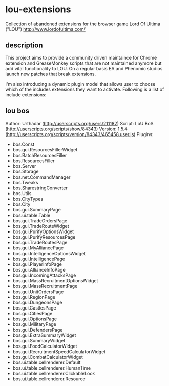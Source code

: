 lou-extensions
==============

Collection of abandoned extensions for the browser game Lord Of Ultima ("LOU")
http://www.lordofultima.com/


description
-----------
This project aims to provide a community driven maintaince for Chrome extension and GreaseMonkey scripts that are not maintained anymore but add vital functionality to LOU. On a regular basis EA and Phenomic studios launch new patches that break extensions.

I'm also introducing a dynamic plugin model that allows user to choose which of the includes extensions they want to activate. Following is a list of include extensions:

lou bos
-------
Author: Urthadar (http://userscripts.org/users/211182)
Script: LoU BoS (http://userscripts.org/scripts/show/84343)
Version: 1.5.4 (http://userscripts.org/scripts/version/84343/465458.user.js)
Plugins:
* bos.Const
* bos.gui.ResourcesFillerWidget
* bos.BatchResourcesFiller
* bos.ResourcesFiller
* bos.Server
* bos.Storage
* bos.net.CommandManager
* bos.Tweaks
* bos.SharestringConverter
* bos.Utils
* bos.CityTypes
* bos.City
* bos.gui.SummaryPage
* bos.ui.table.Table
* bos.gui.TradeOrdersPage
* bos.gui.TradeRouteWidget
* bos.gui.PurifyOptionsWidget
* bos.gui.PurifyResourcesPage
* bos.gui.TradeRoutesPage
* bos.gui.MyAlliancePage
* bos.gui.IntelligenceOptionsWidget
* bos.gui.IntelligencePage
* bos.gui.PlayerInfoPage
* bos.gui.AllianceInfoPage
* bos.gui.IncomingAttacksPage
* bos.gui.MassRecruitmentOptionsWidget
* bos.gui.MassRecruitmentPage
* bos.gui.UnitOrdersPage
* bos.gui.RegionPage
* bos.gui.DungeonsPage
* bos.gui.CastlesPage
* bos.gui.CitiesPage
* bos.gui.OptionsPage
* bos.gui.MilitaryPage
* bos.gui.DefendersPage
* bos.gui.ExtraSummaryWidget
* bos.gui.SummaryWidget
* bos.gui.FoodCalculatorWidget
* bos.gui.RecruitmentSpeedCalculatorWidget
* bos.gui.CombatCalculatorWidget
* bos.ui.table.cellrenderer.Default
* bos.ui.table.cellrenderer.HumanTime
* bos.ui.table.cellrenderer.ClickableLook
* bos.ui.table.cellrenderer.Resource

